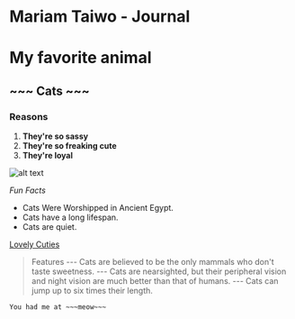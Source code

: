 # Mariam Taiwo - Journal

# My favorite animal
## ~~~ Cats ~~~
### Reasons
1. **They're so sassy**
2. **They're so freaking cute**
3. **They're loyal**

![alt text](https://github.com/Introduction-to-AI-ML/MariamT-Journal/blob/main/Cut%20cat)

*Fun Facts*
- Cats Were Worshipped in Ancient Egypt.
- Cats have a long lifespan.
- Cats are quiet.

[Lovely Cuties](https://www.google.com/search?sca_esv=856bbea95b52671d&rlz=1C1RXMK_enUS1113US1113&q=munchkin+kittens&tbm=vid&source=lnms&fbs=AEQNm0AbzhUJjXv6jRup8eVc0BvPhAxYjCxVRCUtj1WEz_DQOPDWUFqSYC75sqGn4BvEbeBwW6WW_y8QupJtkCo8JMyA6b9KOy4i7GolF8HOgrSW0lrof43wW-RE0YgCgn_cD29YydMcZfEGd9wms3yRSeJI84uNH0QeB3-_jjGSLrZs25LK-PntZLHtPgdMtfEDKmk8kEUdcdUHL8kinG5RQBKFbjvzUw&sa=X&ved=2ahUKEwiSpd3Lv_yGAxVoPkQIHQa-DuAQ0pQJegQIChAB&biw=1536&bih=738&dpr=1.25#fpstate=ive&vld=cid:1c0f0091,vid:nNhrf35Ra0w,st:0)

> Features
--- Cats are believed to be the only mammals who don't taste sweetness.
--- Cats are nearsighted, but their peripheral vision and night vision are much better than that of humans.
--- Cats can jump up to six times their length.

`You had me at ~~~meow~~~`
